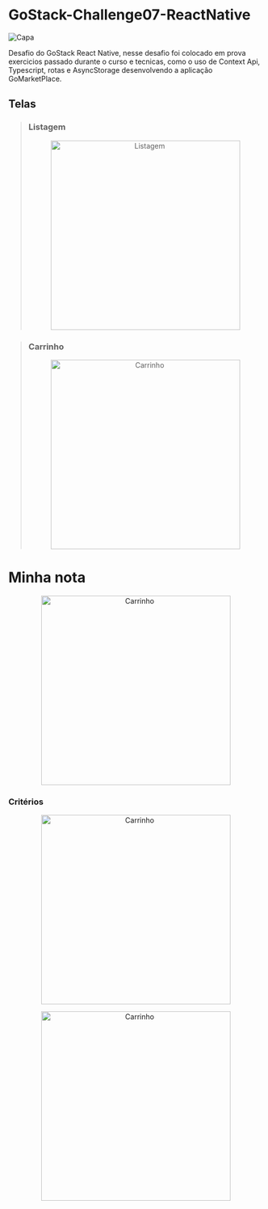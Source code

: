 # GoStack-Challenge07-ReactNative

![Capa](https://user-images.githubusercontent.com/56945282/88229792-46391580-cc69-11ea-8d87-04cd16faac70.png)


Desafio do GoStack React Native, nesse desafio foi colocado em prova exercicios passado durante o curso e tecnicas, como o uso de Context Api, Typescript, rotas e AsyncStorage desenvolvendo a aplicação GoMarketPlace.

## Telas
> ### Listagem
> <p align="center">
>  <img width="375" alt="Listagem" src="https://user-images.githubusercontent.com/56945282/88230159-c9f30200-cc69-11ea-8a25-343f238fb813.png">
>  </p>

> ### Carrinho
> <p align="center">
> <img width="375" alt="Carrinho" src="https://user-images.githubusercontent.com/56945282/88230160-ca8b9880-cc69-11ea-94d3-e6eee5b5b137.png">
> </p>


# Minha nota 

<p align="center">
<img width="375" alt="Carrinho" src="https://user-images.githubusercontent.com/56945282/88230480-687f6300-cc6a-11ea-9e05-048a39b75303.png">
</p>


### Critérios

<p align="center">
<img width="375" alt="Carrinho" src="https://user-images.githubusercontent.com/56945282/88230592-91075d00-cc6a-11ea-8556-984b116e6b51.png">
</p>


<p align="center">
<img width="375" alt="Carrinho" src="https://user-images.githubusercontent.com/56945282/88230622-a1b7d300-cc6a-11ea-9a31-7675b41a78ec.png">
</p>



